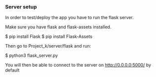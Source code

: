 ### Server setup

In order to test/deploy the app you have to run the flask server.

Make sure you have flask and flask-assets installed.

$ pip install Flask
$ pip install Flask-Assets

Then go to Project_k/server/flask and run:

$ python3 flask_server.py

You will then be able to connect to the server on http://0.0.0.0:5000/ by default
